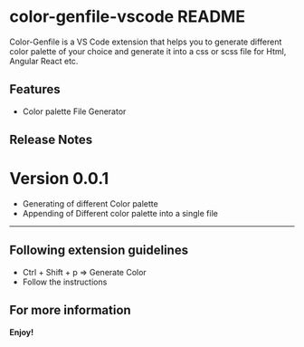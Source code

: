 # color-genfile-vscode README

Color-Genfile is a VS Code extension that helps you to generate different color palette of your choice and generate it into a css or scss file for Html, Angular React etc.

## Features

* Color palette File Generator

## Release Notes
# Version 0.0.1
* Generating of different Color palette
* Appending of Different color palette into a single file

---

## Following extension guidelines

* Ctrl + Shift + p => Generate Color
* Follow the instructions


## For more information

**Enjoy!**
